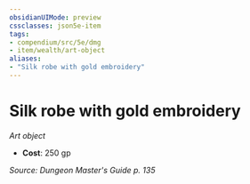 ```yaml
---
obsidianUIMode: preview
cssclasses: json5e-item
tags:
- compendium/src/5e/dmg
- item/wealth/art-object
aliases: 
- "Silk robe with gold embroidery"
---
```

# Silk robe with gold embroidery
*Art object*  

- **Cost**: 250 gp

*Source: Dungeon Master's Guide p. 135*